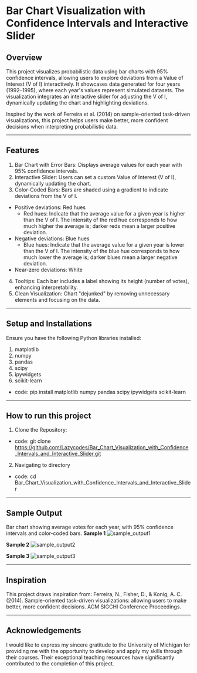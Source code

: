 # Bar Chart Visualization with Confidence Intervals and Interactive Slider


## Overview

This project visualizes probabilistic data using bar charts with 95% confidence intervals, allowing users to explore deviations from a Value of Interest (V of I) interactively. It showcases data generated for four years (1992–1995), where each year's values represent simulated datasets. The visualization integrates an interactive slider for adjusting the V of I, dynamically updating the chart and highlighting deviations.

Inspired by the work of Ferreira et al. (2014) on sample-oriented task-driven visualizations, this project helps users make better, more confident decisions when interpreting probabilistic data.

---

## Features

1. Bar Chart with Error Bars: Displays average values for each year with 95% confidence intervals.
2. Interactive Slider: Users can set a custom Value of Interest (V of I), dynamically updating the chart.
3. Color-Coded Bars: Bars are shaded using a gradient to indicate deviations from the V of I.
  - Positive deviations: Red hues
      - Red hues: Indicate that the average value for a given year is higher than the V of I. The intensity of the red hue corresponds to how much higher the average is; darker reds mean a larger positive deviation.
  - Negative deviations: Blue hues
      - Blue hues: Indicate that the average value for a given year is lower than the V of I. The intensity of the blue hue corresponds to how much lower the average is; darker blues mean a larger negative deviation.  
  - Near-zero deviations: White
4. Tooltips: Each bar includes a label showing its height (number of votes), enhancing interpretability.
5. Clean Visualization: Chart "dejunked" by removing unnecessary elements and focusing on the data.

---

## Setup and Installations

Ensure you have the following Python libraries installed:
1. matplotlib
2. numpy
3. pandas
4. scipy
5. ipywidgets
6. scikit-learn
- code: pip install matplotlib numpy pandas scipy ipywidgets scikit-learn

---

## How to run this project

1. Clone the Repository:
- code: git clone https://github.com/Lazycodes/Bar_Chart_Visualization_with_Confidence_Intervals_and_Interactive_Slider.git
2. Navigating to directory
- code: cd Bar_Chart_Visualization_with_Confidence_Intervals_and_Interactive_Slider

---

## Sample Output

Bar chart showing average votes for each year, with 95% confidence intervals and color-coded bars.
**Sample 1**
![sample_output1](https://github.com/Lazycodes/Bar_Chart_Visualization_with_Confidence_Intervals_and_Interactive_Slider/blob/main/Screenshot%202024-11-22%20at%2021.22.55.png)

**Sample 2**
![sample_output2](https://github.com/Lazycodes/Bar_Chart_Visualization_with_Confidence_Intervals_and_Interactive_Slider/blob/main/Screenshot%202024-11-22%20at%2021.23.48.png)

**Sample 3**
![sample_output3](https://github.com/Lazycodes/Bar_Chart_Visualization_with_Confidence_Intervals_and_Interactive_Slider/blob/main/Screenshot%202024-11-22%20at%2021.24.14.png)

---

## Inspiration

This project draws inspiration from:
Ferreira, N., Fisher, D., & Konig, A. C. (2014). Sample-oriented task-driven visualizations: allowing users to make better, more confident decisions. ACM SIGCHI Conference Proceedings.

---

## Acknowledgements

I would like to express my sincere gratitude to the University of Michigan for providing me with the opportunity to develop and apply my skills through their courses. Their exceptional teaching resources have significantly contributed to the completion of this project.
